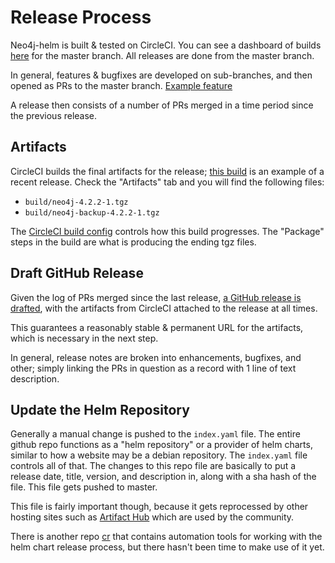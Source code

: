 # Release Process

Neo4j-helm is built & tested on CircleCI.  You can see a dashboard of builds [here](https://app.circleci.com/pipelines/github/neo4j-contrib/neo4j-helm) for the master
branch.  All releases are done from the master branch.

In general, features & bugfixes are developed on sub-branches, and then opened as PRs to the master branch.  [Example feature](https://github.com/neo4j-contrib/neo4j-helm/pull/156)

A release then consists of a number of PRs merged in a time period since the previous release.

## Artifacts

CircleCI builds the final artifacts for the release; [this build](https://app.circleci.com/pipelines/github/neo4j-contrib/neo4j-helm/353/workflows/21f6b50b-22a9-42cd-85cb-856c90c95253/jobs/365) is an example of a recent release. Check the "Artifacts" tab and you will find the following files:

* `build/neo4j-4.2.2-1.tgz`
* `build/neo4j-backup-4.2.2-1.tgz`

The [CircleCI build config](https://github.com/neo4j-contrib/neo4j-helm/blob/master/.circleci/config.yml) controls how this build progresses.  The "Package" steps in the build are what is producing the ending tgz files.

## Draft GitHub Release

Given the log of PRs merged since the last release, [a GitHub release is drafted](https://github.com/neo4j-contrib/neo4j-helm/releases), with the artifacts from CircleCI attached to the release at all times.

This guarantees a reasonably stable & permanent URL for the artifacts, which is necessary in the next step.

In general, release notes are broken into enhancements, bugfixes, and other; simply linking the PRs in question as a record with 1 line of text description.

## Update the Helm Repository

Generally a manual change is pushed to the `index.yaml` file.  The entire github repo functions as a "helm repository" or a provider of helm charts, similar to how a website may be a debian repository.  The `index.yaml` file controls all of that.  The changes to this repo file are basically to put a release date, title, version, and description in, along with a sha hash of the file.  This file gets pushed to
master.

This file is fairly important though, because it gets reprocessed by other hosting sites such as [Artifact Hub](https://artifacthub.io/packages/helm/neo4j-helm/neo4j) which are used by the community.

There is another repo [cr](https://github.com/helm/chart-releaser) that contains automation tools for working with the helm chart release process, but there hasn't been time to make use of it yet.
